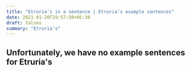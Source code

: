 ```yaml
---
title: "Etruria's in a sentence | Etruria's example sentences"
date: 2021-01-20T19:57:50+05:30
draft: falses
summary: "Etruria's"
---
```

## Unfortunately, we have no example sentences for Etruria's                 
